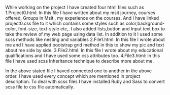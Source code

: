 While working on the project I have created four html files such as
1.Project0.html:
    In this file I have written about my msit journey, courses offered, Groups in Msit , my experience on the courses. And I have linked project0.css file to it which contains some styles such as color,background-color, font-size, text-style etc,. I also added lists,button and Input text box to take the review of my web page using data list. In addition to it I used some scss methods like nesting and variables
2.File1.html:
    In this file I wrote about me and I have applied bootstrap grid method in this to show my pic and text about me side by side.
3.File2.html:
    In this file I wrote about my educational qualifications and I have used some css attributes too.
4.File3.html:
    In this file I have used scss Inheritance technique to describe more about me.

In the above stated file I haved connected one to another in the above order.
I have used every concept which are mentioned in project description. To deal with scss files I have installed Ruby and Sass to convert scss file to css file automatically.